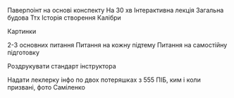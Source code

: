 Паверпоінт на основі конспекту
На 30 хв
Інтерактивна лекція
Загальна будова
Ттх
Історія створення
Калібри

Картинки

2-3 основних питання
Питання на кожну підтему 
Питання на самостійну підготовку


Роздрукувати стандарт інструктора 



Надати леклерку інфо по двох потеряшках з 555
ПІБ, ким і коли призвані, фото
Саміленко 